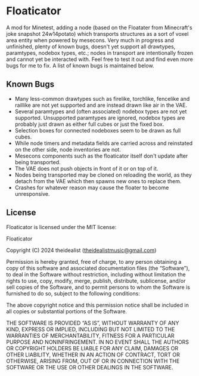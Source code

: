 Floaticator
===========

A mod for Minetest, adding a node (based on the Floatater from Minecraft's joke snapshot 24w14potato) which transports structures as a sort of voxel area entity when powered by mesecons. Very much in progress and unfinished, plenty of known bugs, doesn't yet support all drawtypes, paramtypes, nodebox types, etc.; nodes in transport are intentionally frozen and cannot yet be interacted with. Feel free to test it out and find even more bugs for me to fix. A list of known bugs is maintained below.

Known Bugs
----------

* Many less-common drawtypes such as firelike, torchlike, fencelike and raillike are not yet supported and are instead drawn like air in the VAE.
* Several paramtypes and (often associated) nodebox types are not yet supported. Unsupported paramtypes are ignored, nodebox types are probably just drawn as either full cubes or just the fixed box.
* Selection boxes for connected nodeboxes seem to be drawn as full cubes.
* While node timers and metadata fields are carried across and reinstated on the other side, node inventories are not.
* Mesecons components such as the floaticator itself don't update after being transported.
* The VAE does not push objects in front of it or on top of it.
* Nodes being transported may be cloned on reloading the world, as they detach from the VAE which then spawns new ones to replace them.
* Crashes for whatever reason may cause the floater to become unresponsive.

License
-------

Floaticator is licensed under the MIT license:

Floaticator

Copyright (C) 2024 theidealist (theidealistmusic@gmail.com)

Permission is hereby granted, free of charge, to any person obtaining a copy of this software and associated documentation files (the “Software”), to deal in the Software without restriction, including without limitation the rights to use, copy, modify, merge, publish, distribute, sublicense, and/or sell copies of the Software, and to permit persons to whom the Software is furnished to do so, subject to the following conditions:

The above copyright notice and this permission notice shall be included in all copies or substantial portions of the Software.

THE SOFTWARE IS PROVIDED “AS IS”, WITHOUT WARRANTY OF ANY KIND, EXPRESS OR IMPLIED, INCLUDING BUT NOT LIMITED TO THE WARRANTIES OF MERCHANTABILITY, FITNESS FOR A PARTICULAR PURPOSE AND NONINFRINGEMENT. IN NO EVENT SHALL THE AUTHORS OR COPYRIGHT HOLDERS BE LIABLE FOR ANY CLAIM, DAMAGES OR OTHER LIABILITY, WHETHER IN AN ACTION OF CONTRACT, TORT OR OTHERWISE, ARISING FROM, OUT OF OR IN CONNECTION WITH THE SOFTWARE OR THE USE OR OTHER DEALINGS IN THE SOFTWARE.